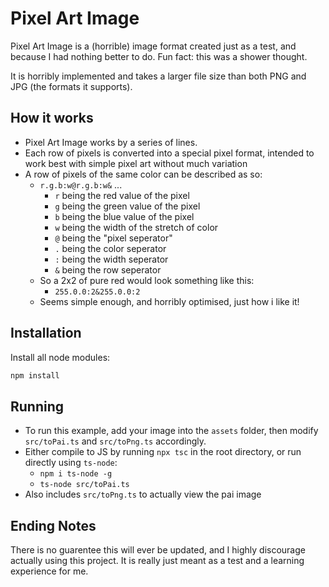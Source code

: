# Pixel Art Image
Pixel Art Image is a (horrible) image format created just as a test, and because I had nothing better to do. Fun fact: this was a shower thought.

It is horribly implemented and takes a larger file size than both PNG and JPG (the formats it supports).

## How it works
- Pixel Art Image works by a series of lines.
- Each row of pixels is converted into a special pixel format, intended to work best with simple pixel art without much variation
- A row of pixels of the same color can be described as so:
  - `r.g.b:w@r.g.b:w&` ...
    - `r` being the red value of the pixel
    - `g` being the green value of the pixel
    - `b` being the blue value of the pixel
    - `w` being the width of the stretch of color
    - `@` being the "pixel seperator"
    - `.` being the color seperator
    - `:` being the width seperator
    - `&` being the row seperator
  - So a 2x2 of pure red would look something like this:
    - `255.0.0:2&255.0.0:2`
  - Seems simple enough, and horribly optimised, just how i like it!

## Installation
Install all node modules:
```cmd
npm install
```

## Running
- To run this example, add your image into the `assets` folder, then modify `src/toPai.ts` and `src/toPng.ts` accordingly.
- Either compile to JS by running `npx tsc` in the root directory, or run directly using `ts-node`:
  - `npm i ts-node -g`
  - `ts-node src/toPai.ts`
- Also includes `src/toPng.ts` to actually view the pai image

## Ending Notes
There is no guarentee this will ever be updated, and I highly discourage actually using this project. It is really just meant as a test and a learning experience for me.
